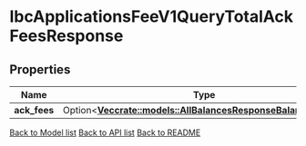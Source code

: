 # IbcApplicationsFeeV1QueryTotalAckFeesResponse

## Properties

Name | Type | Description | Notes
------------ | ------------- | ------------- | -------------
**ack_fees** | Option<[**Vec<crate::models::AllBalancesResponseBalancesInner>**](AllBalances_response_balances_inner.md)> |  | [optional]

[Back to Model list](../README.md#documentation-for-models) [Back to API list](../README.md#documentation-for-api-endpoints) [Back to README](../README.md)


